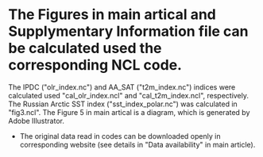 # The Figures in main artical and Supplymentary Information file can be calculated used the corresponding NCL code.

The IPDC ("olr_index.nc") and AA_SAT ("t2m_index.nc") indices were calculated used "cal_olr_index.ncl" and "cal_t2m_index.ncl", respectively.
The Russian Arctic SST index ("sst_index_polar.nc") was calculated in "fig3.ncl".
The Figure 5 in main artical is a  diagram, which is generated by Adobe Illustrator.

* The original data read in codes can be downloaded openly in corresponding website (see details in "Data availability" in main article).
